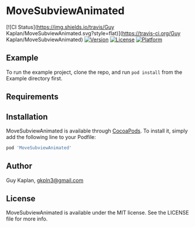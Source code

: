 # MoveSubviewAnimated

[![CI Status](https://img.shields.io/travis/Guy Kaplan/MoveSubviewAnimated.svg?style=flat)](https://travis-ci.org/Guy Kaplan/MoveSubviewAnimated)
[![Version](https://img.shields.io/cocoapods/v/MoveSubviewAnimated.svg?style=flat)](https://cocoapods.org/pods/MoveSubviewAnimated)
[![License](https://img.shields.io/cocoapods/l/MoveSubviewAnimated.svg?style=flat)](https://cocoapods.org/pods/MoveSubviewAnimated)
[![Platform](https://img.shields.io/cocoapods/p/MoveSubviewAnimated.svg?style=flat)](https://cocoapods.org/pods/MoveSubviewAnimated)

## Example

To run the example project, clone the repo, and run `pod install` from the Example directory first.

## Requirements

## Installation

MoveSubviewAnimated is available through [CocoaPods](https://cocoapods.org). To install
it, simply add the following line to your Podfile:

```ruby
pod 'MoveSubviewAnimated'
```

## Author

Guy Kaplan, gkpln3@gmail.com

## License

MoveSubviewAnimated is available under the MIT license. See the LICENSE file for more info.
